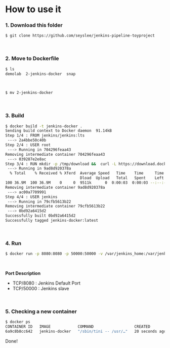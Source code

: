# How to use it
### 1. Download this folder
```bash
$ git clone https://github.com/seyslee/jenkins-pipeline-toyproject
```
<br>

### 2. Move to Dockerfile
```bash
$ ls
demolab  2-jenkins-docker  snap
```
<br>

```bash
$ mv 2-jenkins-docker
```
<br>

### 3. Build
```bash
$ docker build -t jenkins-docker .
Sending build context to Docker daemon  91.14kB
Step 1/4 : FROM jenkins/jenkins:lts
 ---> 2a4bbe50c40b
Step 2/4 : USER root
 ---> Running in 704296feaa43
Removing intermediate container 704296feaa43
 ---> 039287e2e8ac
Step 3/4 : RUN mkdir -p /tmp/download &&  curl -L https://download.docker.com/linux/static/stable/x86_64/docker-18.03.1-ce.tgz | tar -xz -C /tmp/download &&  rm -rf /tmp/download/docker/dockerd &&  mv /tmp/download/docker/docker* /usr/local/bin/ &&  rm -rf /tmp/download &&  groupadd -g 999 docker &&  usermod -aG staff,docker jenkins
 ---> Running in 9ad8d920378a
  % Total    % Received % Xferd  Average Speed   Time    Time     Time  Current
                                 Dload  Upload   Total   Spent    Left  Speed
100 36.9M  100 36.9M    0     0  9511k      0  0:00:03  0:00:03 --:--:-- 9509k
Removing intermediate container 9ad8d920378a
 ---> ac00a7709991
Step 4/4 : USER jenkins
 ---> Running in 79cfb5613b22
Removing intermediate container 79cfb5613b22
 ---> 0bd92a6415d2
Successfully built 0bd92a6415d2
Successfully tagged jenkins-docker:latest
```
<br>

### 4. Run
```bash
$ docker run -p 8080:8080 -p 50000:50000 -v /var/jenkins_home:/var/jenkins_home -v /var/run/docker.sock:/var/run/docker.sock --name jenkins -d jenkins-docker
```
<br>

**Port Description**  
- TCP/8080 : Jenkins Default Port
- TCP/50000 : Jenkins slave

<br>

### 5. Checking a new container
```bash
$ docker ps
CONTAINER ID   IMAGE            COMMAND                  CREATED          STATUS          PORTS                                                                                      NAMES
6a9c8b8cc642   jenkins-docker   "/sbin/tini -- /usr/…"   20 seconds ago   Up 19 seconds   0.0.0.0:8080->8080/tcp, :::8080->8080/tcp, 0.0.0.0:50000->50000/tcp, :::50000->50000/tcp   jenkins
```

Done!
